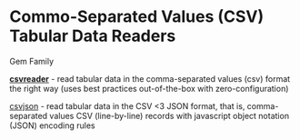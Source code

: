 # Commo-Separated Values (CSV) Tabular Data Readers


Gem Family

[**csvreader**](csvreader) - read tabular data in the comma-separated values (csv) format the right way (uses best practices out-of-the-box with zero-configuration)

[csvjson](csvjson) - read tabular data in the CSV <3 JSON format, that is, comma-separated values CSV (line-by-line) records with javascript object notation (JSON) encoding rules





